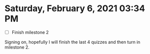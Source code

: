 # Saturday, February  6, 2021 03:34 PM
- [ ] Finish milestone 2

Signing on, hopefully I will finish the last 4 quizzes and then turn in milestone 2. 

